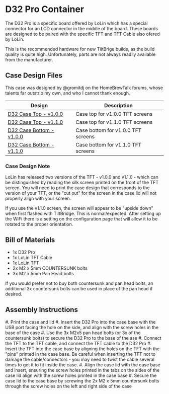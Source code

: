 # D32 Pro Container


The D32 Pro is a specific board offered by LoLin which has a special connector for an LCD connector in the middle of the board. These boards are designed to be paired with the specific TFT and TFT Cable also ofered by LoLin. 

This is the recommended hardware for new TiltBrige builds, as the build quality is quite high. Unfortunately, parts are not always readily available from the manufacturer. 



## Case Design Files

This case was designed by @gromitdj on the HomeBrewTalk forums, whose talents far outstrip my own, and who I cannot thank enough. 

| Design                                                | Description                        |
| ----------------------------------------------------- | ---------------------------------- |
| [D32 Case Top - v1.0.0](D32%20Top%20v100.stl)         | Case top for v1.0.0 TFT screens    |
| [D32 Case Top - v1.1.0](D32%20Top%20v110.stl)         | Case top for v1.1.0 TFT screens    |
| [D32 Case Bottom - v1.0.0](D32%20Bottom%20v100.scad)  | Case bottom for v1.0.0 TFT screens |
| [D32 Case Bottom - v1.1.0](D32%20Bottom%20v110.scad)  | Case bottom for v1.1.0 TFT screens |


### Case Design Note

LoLin has released two versions of the TFT - v1.0.0 and v1.1.0 - which can be distinguished by reading the silk screen printed on the front of the TFT screen. You will need to print the case design that corresponds to the version of your TFT, or the "cut out" for the screen in the case lid will not properly align with your screen.

If you use the v1.1.0 screen, the screen will appear to be "upside down" when first flashed with TiltBridge. This is normal/expected. After setting up the WiFi there is a setting on the configuration page that will allow it to be rotated to the proper orientation.


## Bill of Materials

- 1x D32 Pro
- 1x LoLin TFT Cable
- 1x LoLin TFT
- 2x M2 x 5mm COUNTERSUNK bolts
- 3x M2 x 5mm Pan Head bolts

If you would prefer not to buy both countersunk and pan head bolts, an additional 3x countersunk bolts can be used in place of the pan head if desired. 


## Assembly Instructions

#. Print the case and lid
#. Insert the D32 Pro into the case base with the USB port facing the hole on the side, and align with the screw holes in the base of the case
#. Use the 3x M2x5 pan head bolts (or 3x of the countersunk bolts) to secure the D32 Pro to the base of the ase
#. Connect the TFT to the TFT cable, and connect the TFT cable to the D32 Pro
#. Insert the TFT into the case base by aligning the holes on the TFT with the "pins" printed in the case base. Be careful when inserting the TFT not to damage the cable/connectors - you may need to twist the cable several times to get it to fit inside the case.
#. Align the case lid with the case base and insert, ensuring the screw holes printed in the tabs on the sides of the case lid align with the screw holes printed in the case base
#. Secure the case lid to the case base by screwing the 2x M2 x 5mm countersunk bolts through the screw holes on the left and right side of the case

